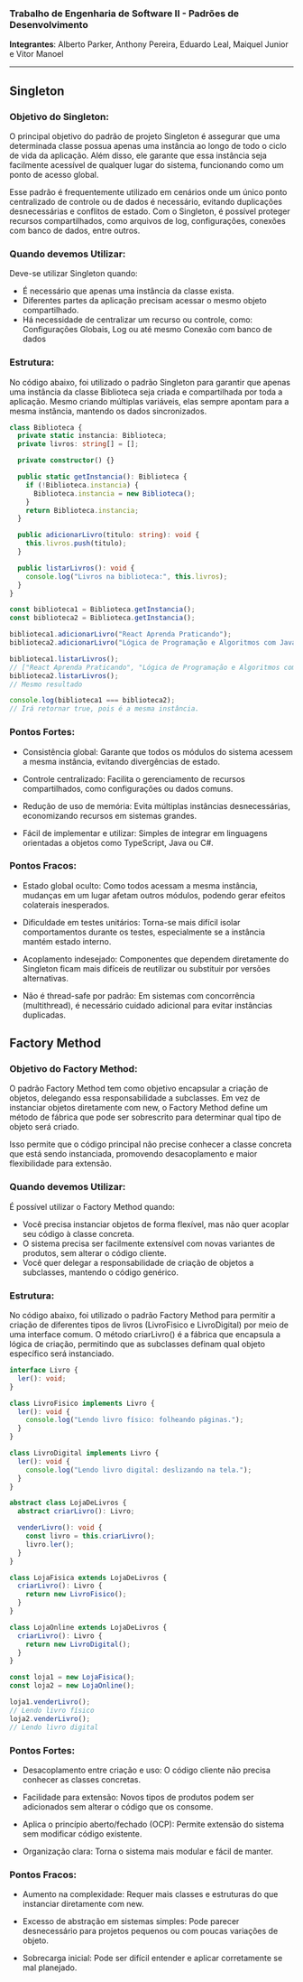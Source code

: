 ### Trabalho de Engenharia de Software II - Padrões de Desenvolvimento
**Integrantes**: Alberto Parker, Anthony Pereira, Eduardo Leal, Maiquel Junior e Vitor Manoel

------------

## Singleton
### Objetivo do Singleton:

O principal objetivo do padrão de projeto Singleton é assegurar que uma determinada classe possua apenas uma instância ao longo de todo o ciclo de vida da aplicação. Além disso, ele garante que essa instância seja facilmente acessível de qualquer lugar do sistema, funcionando como um ponto de acesso global.

Esse padrão é frequentemente utilizado em cenários onde um único ponto centralizado de controle ou de dados é necessário, evitando duplicações desnecessárias e conflitos de estado. Com o Singleton, é possível proteger recursos compartilhados, como arquivos de log, configurações, conexões com banco de dados, entre outros.

### Quando devemos Utilizar:

Deve-se utilizar Singleton quando:

- É necessário que apenas uma instância da classe exista.
- Diferentes partes da aplicação precisam acessar o mesmo objeto compartilhado.
- Há necessidade de centralizar um recurso ou controle, como: Configurações Globais,  Log ou até mesmo Conexão com banco de dados

### Estrutura:

No código abaixo, foi utilizado o padrão Singleton para garantir que apenas uma instância da classe Biblioteca seja criada e compartilhada por toda a aplicação.
Mesmo criando múltiplas variáveis, elas sempre apontam para a mesma instância, mantendo os dados sincronizados.
```typescript
class Biblioteca {
  private static instancia: Biblioteca;
  private livros: string[] = [];

  private constructor() {}

  public static getInstancia(): Biblioteca {
    if (!Biblioteca.instancia) {
      Biblioteca.instancia = new Biblioteca();
    }
    return Biblioteca.instancia;
  }

  public adicionarLivro(titulo: string): void {
    this.livros.push(titulo);
  }

  public listarLivros(): void {
    console.log("Livros na biblioteca:", this.livros);
  }
}

const biblioteca1 = Biblioteca.getInstancia();
const biblioteca2 = Biblioteca.getInstancia();

biblioteca1.adicionarLivro("React Aprenda Praticando");
biblioteca2.adicionarLivro("Lógica de Programação e Algoritmos com JavaScript");

biblioteca1.listarLivros();
// ["React Aprenda Praticando", "Lógica de Programação e Algoritmos com JavaScript"]
biblioteca2.listarLivros();
// Mesmo resultado

console.log(biblioteca1 === biblioteca2);
// Irá retornar true, pois é a mesma instância.
```

### Pontos Fortes:

- Consistência global: Garante que todos os módulos do sistema acessem a mesma instância, evitando divergências de estado.

- Controle centralizado: Facilita o gerenciamento de recursos compartilhados, como configurações ou dados comuns.

- Redução de uso de memória: Evita múltiplas instâncias desnecessárias, economizando recursos em sistemas grandes.

- Fácil de implementar e utilizar: Simples de integrar em linguagens orientadas a objetos como TypeScript, Java ou C#.

### Pontos Fracos:

- Estado global oculto: Como todos acessam a mesma instância, mudanças em um lugar afetam outros módulos, podendo gerar efeitos colaterais inesperados.

- Dificuldade em testes unitários: Torna-se mais difícil isolar comportamentos durante os testes, especialmente se a instância mantém estado interno.

- Acoplamento indesejado: Componentes que dependem diretamente do Singleton ficam mais difíceis de reutilizar ou substituir por versões alternativas.

- Não é thread-safe por padrão: Em sistemas com concorrência (multithread), é necessário cuidado adicional para evitar instâncias duplicadas.

## Factory Method
### Objetivo do Factory Method:

O padrão Factory Method tem como objetivo encapsular a criação de objetos, delegando essa responsabilidade a subclasses. Em vez de instanciar objetos diretamente com new, o Factory Method define um método de fábrica que pode ser sobrescrito para determinar qual tipo de objeto será criado.

Isso permite que o código principal não precise conhecer a classe concreta que está sendo instanciada, promovendo desacoplamento e maior flexibilidade para extensão.

### Quando devemos Utilizar:

É possível utilizar o Factory Method quando:

- Você precisa instanciar objetos de forma flexível, mas não quer acoplar seu código à classe concreta.
- O sistema precisa ser facilmente extensível com novas variantes de produtos, sem alterar o código cliente.
- Você quer delegar a responsabilidade de criação de objetos a subclasses, mantendo o código genérico.

### Estrutura:

No código abaixo, foi utilizado o padrão Factory Method para permitir a criação de diferentes tipos de livros (LivroFisico e LivroDigital) por meio de uma interface comum.
O método criarLivro() é a fábrica que encapsula a lógica de criação, permitindo que as subclasses definam qual objeto específico será instanciado.
```typescript
interface Livro {
  ler(): void;
}

class LivroFisico implements Livro {
  ler(): void {
    console.log("Lendo livro físico: folheando páginas.");
  }
}

class LivroDigital implements Livro {
  ler(): void {
    console.log("Lendo livro digital: deslizando na tela.");
  }
}

abstract class LojaDeLivros {
  abstract criarLivro(): Livro;

  venderLivro(): void {
    const livro = this.criarLivro();
    livro.ler();
  }
}

class LojaFisica extends LojaDeLivros {
  criarLivro(): Livro {
    return new LivroFisico();
  }
}

class LojaOnline extends LojaDeLivros {
  criarLivro(): Livro {
    return new LivroDigital();
  }
}

const loja1 = new LojaFisica();
const loja2 = new LojaOnline();

loja1.venderLivro();
// Lendo livro físico
loja2.venderLivro();
// Lendo livro digital
```

### Pontos Fortes:

- Desacoplamento entre criação e uso: O código cliente não precisa conhecer as classes concretas.

- Facilidade para extensão: Novos tipos de produtos podem ser adicionados sem alterar o código que os consome.

- Aplica o princípio aberto/fechado (OCP): Permite extensão do sistema sem modificar código existente.

- Organização clara: Torna o sistema mais modular e fácil de manter.

### Pontos Fracos:

- Aumento na complexidade: Requer mais classes e estruturas do que instanciar diretamente com new.

- Excesso de abstração em sistemas simples: Pode parecer desnecessário para projetos pequenos ou com poucas variações de objeto.

- Sobrecarga inicial: Pode ser difícil entender e aplicar corretamente se mal planejado.

